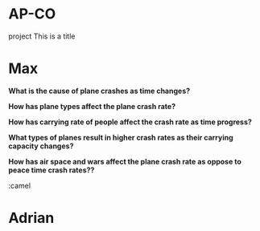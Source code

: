 # AP-CO
project 
<h>This is a title</h>

# Max
<b>What is the cause of plane crashes as time changes?</b>

<b>How has plane types affect the plane crash rate?</b>

<b>How has carrying rate of people affect the crash rate as time progress?</b>

<b>What types of planes result in higher crash rates as their carrying capacity changes?</b>

<b>How has air space and wars affect the plane crash rate as oppose to peace time crash rates??</b>

:camel
# Adrian 
